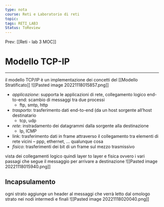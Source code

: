 ```yaml
---
type: nota
course: Reti e Laboratorio di reti
topic: 
tags: RETI_LAB3
Status: ToReview
---
```


Prev: [[Reti - lab 3 MOC]]

# Modello TCP-IP
---
il modello TCP/IP è un implementazione dei concetti del [[Modello Stratificato]]
![[Pasted image 20221118015857.png]]
- _applicazione_: supporta le applicazioni di rete, collegamento logico end-to-end: scambio di messaggi tra due processi 
	- ftp, smtp, http 
- _trasporto_: trasferimento dati end-to-end (da un host sorgente all’host destinatario 
	- tcp, udp 
- _rete_: instradamento dei datagrammi dalla sorgente alla destinazione 
	- Ip, ICMP 
- link: trasferimento dati in frame attraverso il collegamento tra elementi di rete vicini – ppp, ethernet, … qualunque cosa 
- _fisico_: trasferimenti dei bit di un frame sul mezzo trasmissivo


vista dei collegamenti logico quindi layer to layer e fisica ovvero i vari passagi che segue il messaggio per arrivare a destinazione
![[Pasted image 20221118015940.png]]

## Incapsulamento
ogni strato aggiunge un header al messaggi che verrà letto dal omologo strato nei nodi intermedi e finali
![[Pasted image 20221118020040.png]]